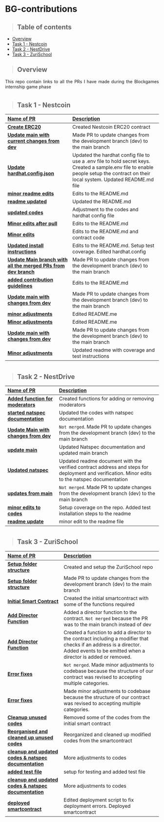 # BG-contributions

> ## Table of contents
- [Overview](#overview)
- [Task 1 - Nestcoin](#project-features)
- [Task 2 - NestDrive](#technologies)
- [Task 3 - ZuriSchool](#technologies)

> ## Overview
<p align="justify">
This repo contain links to all the PRs I have made during the Blockgames internship game phase
</p>


#
> ## Task 1 - Nestcoin
| <b><u>Name of PR</u></b> | <b><u>Description</u></b> |
| :------------------ | :------------------ |
| **[Create ERC20](https://github.com/TeamResilient/Nestcoin/pull/2/files)**      | Created Nestcoin ERC20 contract    |
| **[Update main with current changes from dev](https://github.com/TeamResilient/Nestcoin/pull/9/files)**      | Made PR to update changes from the development branch (dev) to the main branch            |
| **[Update hardhat.config.json](https://github.com/TeamResilient/Nestcoin/pull/13/files)**      | Updated the hardhat config file to use a .env file to hold secret keys. Created a sample.env file to enable people setup the contract on their local system. Updated README.md file     |
| **[minor readme edits](https://github.com/TeamResilient/Nestcoin/pull/14/files)**      | Edits to the README.md     |
| **[readme updated](https://github.com/TeamResilient/Nestcoin/pull/15/files)**      | Updated the README.md     |
| **[updated codes ](https://github.com/TeamResilient/Nestcoin/pull/23/files)**      | Adjustment to the codes and hardhat config file     |
| **[Minor edits after pull](https://github.com/TeamResilient/Nestcoin/pull/40/files)**      | Edits to the README.md     |
| **[Minor edits](https://github.com/TeamResilient/Nestcoin/pull/45/files)**      | Edits to the README.md and contract code    |
| **[Updated install instructions](https://github.com/TeamResilient/Nestcoin/pull/46/files)**      | Edits to the README.md. Setup test coverage. Edited hardhat.config     |
| **[Update Main branch with all the merged PRs from dev branch](https://github.com/TeamResilient/Nestcoin/pull/47/files)**      | Made PR to update changes from the development branch (dev) to the main branch    |
| **[added contribution guidelines](https://github.com/TeamResilient/Nestcoin/pull/48/files)**      | Edits to the README.md     |
| **[Update main with changes from dev](https://github.com/TeamResilient/Nestcoin/pull/49/files)**      | Made PR to update changes from the development branch (dev) to the main branch    |
| **[minor adjustments](https://github.com/TeamResilient/Nestcoin/pull/50/files)**      | Edited README.me    |
| **[Minor adjustments](https://github.com/TeamResilient/Nestcoin/pull/51/files)**      | Edited README.me    |
| **[Update main with changes from dev](https://github.com/TeamResilient/Nestcoin/pull/49/files)**      | Made PR to update changes from the development branch (dev) to the main branch    |
| **[Minor adjustments](https://github.com/TeamResilient/Nestcoin/pull/51/files)**      | Updated readme with coverage and test instructions    |
#
> ## Task 2 - NestDrive

| <b><u>Name of PR</u></b> | <b><u>Description</u></b> |
| :------------------ | :------------------ |
| **[Added function for moderators](https://github.com/TeamResilient/NestDrive/pull/3/files)**      | Created functions for adding or removing moderators    |
| **[started natspec documentation](https://github.com/TeamResilient/NestDrive/pull/4/files)**      | Updated the codes with natspec documentation          |
| **[Update Main with changes from dev](https://github.com/TeamResilient/Nestcoin/pull/28/files)**      | `Not merged`. Made PR to update changes from the development branch (dev) to the main branch     |
| **[update main](https://github.com/TeamResilient/Nestcoin/pull/29/files)**      | Updated Natspec documentation and updated main branch    |
| **[Updated natspec](https://github.com/TeamResilient/Nestcoin/pull/30/files)**      |  Updated readme document with the verified contract address and steps for deployment and verification. Minor edits to the natspec documentation     |
| **[updates from main](https://github.com/TeamResilient/Nestcoin/pull/31/files)**      | `Not merged`. Made PR to update changes from the development branch (dev) to the main branch     |
| **[minor edits to codes](https://github.com/TeamResilient/Nestcoin/pull/33/files)**      | Setup coverage on the repo. Added test installation steps to the readme    |
| **[readme update](https://github.com/TeamResilient/Nestcoin/pull/34/files)**      | minor edit to the readme file    |
#
> ## Task 3 - ZuriSchool

| <b><u>Name of PR</u></b> | <b><u>Description</u></b> |
| :------------------ | :------------------ |
| **[Setup folder structure](https://github.com/Blockgames-TeamB/ZuriSchool/pull/1/files)**      | Created and setup the ZuriSchool repo     |
| **[Setup folder structure](https://github.com/Blockgames-TeamB/ZuriSchool/pull/2/files)**      | Made PR to update changes from the development branch (dev) to the main branch            |
| **[Initial Smart Contract](https://github.com/Blockgames-TeamB/ZuriSchool/pull/3/files)**      | Created the initial smartcontract with some of the functions required      |
| **[Add Director Function](https://github.com/Blockgames-TeamB/ZuriSchool/pull/4/files)**      | Added a director function to the contract. `Not merged` because the PR was to the main branch instead of dev            |
| **[Add Director Function](https://github.com/Blockgames-TeamB/ZuriSchool/pull/5/files)**      | Created a function to add a director to the contract including a modifier that checks if an address is a director. Added events to be emitted when a director is added or removed.     |
| **[Error fixes](https://github.com/Blockgames-TeamB/ZuriSchool/pull/8/files)**      | `Not merged`. Made minor adjustments to codebase because the structure of our contract was revised to accepting multiple categories. |
| **[Error fixes](https://github.com/Blockgames-TeamB/ZuriSchool/pull/9/files)**      | Made minor adjustments to codebase because the structure of our contract was revised to accepting multiple categories.   |
| **[Cleanup unused codes](hhttps://github.com/Blockgames-TeamB/ZuriSchool/pull/13/files)**      | Removed some of the codes from the initial smart contract   |
| **[Reorganised and cleaned up unused codes](hhttps://github.com/Blockgames-TeamB/ZuriSchool/pull/21/files)**      | Reorganized and cleaned up modified codes from the smartcontract   |
| **[cleanup and updated codes & natspec documentation](hhttps://github.com/Blockgames-TeamB/ZuriSchool/pull/22/files)**      | More adjustments to codes   |
| **[added test file](hhttps://github.com/Blockgames-TeamB/ZuriSchool/pull/24/files)**      | setup for testing and added test file   |
| **[cleanup and updated codes & natspec documentation](hhttps://github.com/Blockgames-TeamB/ZuriSchool/pull/22/files)**      | More adjustments to codes   |
| **[deployed smartcontract](hhttps://github.com/Blockgames-TeamB/ZuriSchool/pull/26/files)**      | Edited deployment script to fix deployment errors. Deployed smartcontract   |

